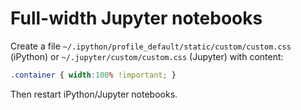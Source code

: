 # Full-width Jupyter notebooks

Create a file `~/.ipython/profile_default/static/custom/custom.css` (iPython) or `~/.jupyter/custom/custom.css` (Jupyter) with content:

```css
.container { width:100% !important; }
```

Then restart iPython/Jupyter notebooks.

